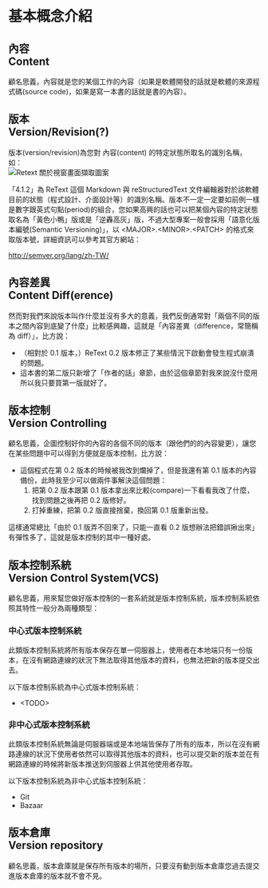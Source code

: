 # 基本概念介紹
## 內容<br>Content
顧名思義，內容就是您的某個工作的內容（如果是軟體開發的話就是軟體的來源程式碼(source code)，如果是寫一本書的話就是書的內容）。

## 版本<br>Version/Revision(?)
版本(version/revision)為您對 內容(content) 的特定狀態所取名的識別名稱，如：  
![Retext 關於視窗畫面擷取圖案](資源/關於-ReText.png "ReText 關於視窗畫面擷取圖案")

「4.1.2」為 ReText 這個 Markdown 與 reStructuredText 文件編輯器對於該軟體目前的狀態（程式設計、介面設計等）的識別名稱。版本不一定一定要如前例一樣是數字跟英式句點(period)的組合，您如果高興的話也可以把某個內容的特定狀態取名為「黃色小鴨」版或是「逆轟高灰」版，不過大型專案一般會採用「語意化版本編號(Semantic Versioning)」，以 &lt;MAJOR&gt;.&lt;MINOR&gt;.&lt;PATCH&gt; 的格式來取版本號，詳細資訊可以參考其官方網站：

<http://semver.org/lang/zh-TW/>

## 內容差異<br>Content Diff(erence)
然而對我們來說版本叫作什麼並沒有多大的意義，我們反倒通常對「兩個不同的版本之間內容到底變了什麼」比較感興趣，這就是「內容差異（difference，常簡稱為 diff）」，比方說：

* （相對於 0.1 版本，）ReText 0.2 版本修正了某些情況下啟動會發生程式崩潰的問題。
* 這本書的第二版只新增了「作者的話」章節，由於這個章節對我來說沒什麼用所以我只要買第一版就好了。

## 版本控制<br>Version Controlling
顧名思義，企圖控制好你的內容的各個不同的版本（跟他們的的內容變更），讓您在某些問題中可以得到方便就是版本控制，比方說：

* 這個程式在第 0.2 版本的時候被我改到爛掉了，但是我還有第 0.1 版本的內容備份，此時我至少可以做兩件事解決這個問題：
	1. 把第 0.2 版本跟第 0.1 版本拿出來比較(compare)一下看看我改了什麼，找到問題之後再把 0.2 版修好。
    2. 打掉重練，把第 0.2 版直接捨棄，換回第 0.1 版重新出發。

這樣通常總比「由於 0.1 版弄不回來了，只能一直看 0.2 版想辦法把錯誤揪出來」有彈性多了，這就是版本控制的其中一種好處。

## 版本控制系統<br>Version Control System(VCS)
顧名思義，用來幫您做好版本控制的一套系統就是版本控制系統，版本控制系統依照其特性一般分為兩種類型：

### 中心式版本控制系統
此類版本控制系統將所有版本保存在單一伺服器上，使用者在本地端只有一份版本，在沒有網路連線的狀況下無法取得其他版本的資料，也無法把新的版本提交出去。

以下版本控制系統為中心式版本控制系統：

* &lt;TODO&gt;

### 非中心式版本控制系統
此類版本控制系統無論是伺服器端或是本地端皆保存了所有的版本，所以在沒有網路連線的狀況下使用者依然可以取得其他版本的資料，也可以提交新的版本並在有網路連線的時候將新版本推送到伺服器上供其他使用者存取。

以下版本控制系統為非中心式版本控制系統：

* Git
* Bazaar

## 版本倉庫<br>Version repository
顧名思義，版本倉庫就是保存所有版本的場所，只要沒有動到版本倉庫您過去提交進版本倉庫的版本就不會不見。
